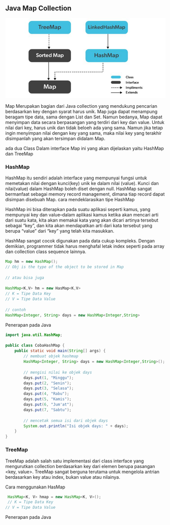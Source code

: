 ## Java Map Collection

![map hierarki](https://github.com/onowdev/RawlabsAcademy_AgusSgn/blob/main/11JavaCollectionMap/image/javamaphierarchy.jpg)

Map Merupakan bagian dari Java collection yang mendukung pencarian berdasarkan key dengan syarat harus unik. Map juga dapat menampung beragam tipe data, sama dengan List dan Set. Namun bedanya, Map dapat menyimpan data secara berpasangan yang terdiri dari key dan value. Untuk nilai dari key, harus unik dan tidak beloeh ada yang sama. Namun jika tetap ingin menyimpan nilai dengan key yang sama, maka nilai key yang terakhir disimpanlah yang akan tersimpan didalam Map.

ada dua Class Dalam interface Map ini yang akan dijelaskan yaitu HashMap dan TreeMap

### HashMap

HashMap itu sendiri adalah interface yang mempunyai fungsi untuk memetakan nilai dengan kunci(key) unik ke dalam nilai (value). Kunci dan nilai(value) dalam HashMap boleh diset dengan null. HashMap sangat bermanfaat sebagai memory record management, dimana tiap record dapat disimpan disebuah Map.
cara mendeklarasikan tipe HashMap

HashMap ini bisa diterapkan pada suatu aplikasi seperti kamus, yang mempunyai key dan value–dalam aplikasi kamus ketika akan mencari arti dari suatu kata, kita akan memakai kata yang akan dicari artinya tersebut sebagai “key”, dan kita akan mendapatkan arti dari kata tersebut yang berupa “value” dari “key” yang telah kita masukkan.

HashMap sangat cocok digunakan pada data cukup kompleks. Dengan demikian, programmer tidak harus menghafal letak index seperti pada array dan collection class sequence lainnya.


```java
Map hm = new HashMap(); 
// Obj is the type of the object to be stored in Map

// atau bisa juga

HashMap<K,V> hm = new HasMap<K,V>
// K = Tipe Data Key
// V = Tipe Data Value

// contoh
HashMap<Integer, String> days = new HashMap<Integer,String>
```

Penerapan pada Java

```java
import java.util.HashMap;

public class CobaHashMap {
    public static void main(String[] args) {
        // membuat objek hashmap
        HashMap<Integer, String> days = new HashMap<Integer,String>();
        
        // mengisi nilai ke objek days
        days.put(1, "Minggu");
        days.put(2, "Senin");
        days.put(3, "Selasa");
        days.put(4, "Rabu");
        days.put(5, "Kamis");
        days.put(6, "Jum'at");
        days.put(7, "Sabtu");
        
        // mencetak semua isi dari objek days
        System.out.println("Isi objek days: " + days);
    }
}
```

### TreeMap

TreeMap  adalah salah satu implementasi dari class interface yang mengurutkan collection berdasarkan key dari elemen berupa pasangan <key, value>. TreeMap sangat berguna terutama untuk mengelola antrian berdasarkan key atau index, bukan value atau nilainya. 

Cara menggunakan HasMap

```java
 HashMap<K, V> hmap = new HashMap<K, V>();
 // K = Tipe Data Key
// V = Tipe Data Value
```

Penerapan pada Java

```java

```